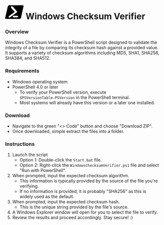 # ![PowerShell Logo](PowerShell.svg) Windows Checksum Verifier

### Overview
Windows Checksum Verifier is a PowerShell script designed to validate the integrity of a file by comparing its checksum hash against a provided value. It supports a variety of checksum algorithms including MD5, SHA1, SHA256, SHA384, and SHA512.

### Requirements
- Windows operating system
- PowerShell 4.0 or later
    - To verify your PowerShell version, execute `$PSVersionTable.PSVersion` in the PowerShell terminal.
    - Most systems will already have this version or a later one installed.

### Download
- Navigate to the green "<> Code" button and choose "Download ZIP".
- Once downloaded, simple extract the files into a folder.

### Instructions
1. Launch the script
    - Option 1: Double-click the `Start.bat` file.
    - Option 2: Right-click the `WindowsChecksumVerifier.ps1` file and select "Run with PowerShell".
2. When prompted, input the expected checksum algorithm.
    - This information is typically provided by the source of the file you're verifying.
    - If no information is provided, it is probably "SHA256" as this is widely used as the default.
3. When prompted, input the expected checksum hash.
    - This is the unique string provided by the file's source.
4. A Windows Explorer window will open for you to select the file to verify.
5. Review the results and proceed accordingly. Stay secure! :)
